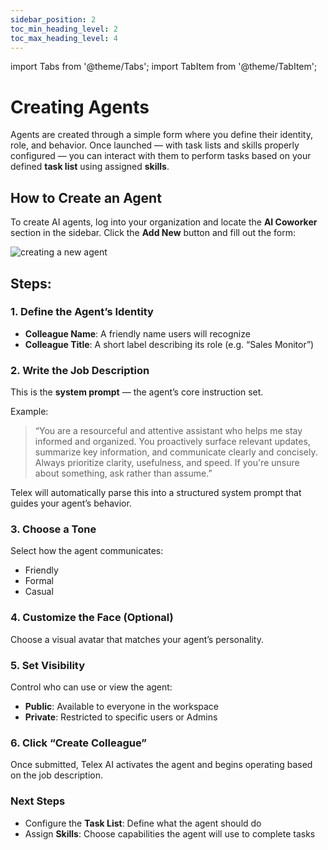 ```yaml
---
sidebar_position: 2
toc_min_heading_level: 2
toc_max_heading_level: 4
---
```


import Tabs from '@theme/Tabs';
import TabItem from '@theme/TabItem';

# Creating Agents

Agents are created through a simple form where you define their identity, role, and behavior. Once launched — with task lists and skills properly configured — you can interact with them to perform tasks based on your defined **task list** using assigned **skills**.

## How to Create an Agent

To create AI agents, log into your organization and locate the **AI Coworker** section in the sidebar. Click the **Add New** button and fill out the form:

![creating a new agent](/img/create-coworker.png)

## Steps:

### 1. Define the Agent’s Identity
- **Colleague Name**: A friendly name users will recognize
- **Colleague Title**: A short label describing its role (e.g. “Sales Monitor”)

### 2. Write the Job Description
This is the **system prompt** — the agent’s core instruction set.

Example:  
> “You are a resourceful and attentive assistant who helps me stay informed and organized. You proactively surface relevant updates, summarize key information, and communicate clearly and concisely. Always prioritize clarity, usefulness, and speed. If you're unsure about something, ask rather than assume.”

Telex will automatically parse this into a structured system prompt that guides your agent’s behavior.

### 3. Choose a Tone
Select how the agent communicates:
- Friendly  
- Formal  
- Casual  

### 4. Customize the Face (Optional)
Choose a visual avatar that matches your agent’s personality.

### 5. Set Visibility
Control who can use or view the agent:
- **Public**: Available to everyone in the workspace  
- **Private**: Restricted to specific users or Admins  

### 6. Click “Create Colleague”
Once submitted, Telex AI activates the agent and begins operating based on the job description.


### Next Steps
- Configure the **Task List**: Define what the agent should do  
- Assign **Skills**: Choose capabilities the agent will use to complete tasks